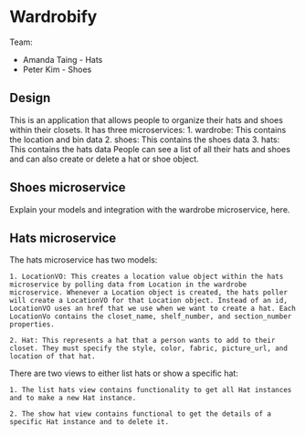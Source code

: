 # Wardrobify

Team:

* Amanda Taing - Hats
* Peter Kim - Shoes

## Design

This is an application that allows people to organize their hats and shoes within their closets. It has three microservices:
    1. wardrobe: This contains the location and bin data
    2. shoes: This contains the shoes data
    3. hats: This contains the hats data
People can see a list of all their hats and shoes and can also create or delete a hat or shoe object.

## Shoes microservice

Explain your models and integration with the wardrobe
microservice, here.

## Hats microservice

The hats microservice has two models:

    1. LocationVO: This creates a location value object within the hats microservice by polling data from Location in the wardrobe microservice. Whenever a Location object is created, the hats poller will create a LocationVO for that Location object. Instead of an id, LocationVO uses an href that we use when we want to create a hat. Each LocationVo contains the closet_name, shelf_number, and section_number properties.

    2. Hat: This represents a hat that a person wants to add to their closet. They must specify the style, color, fabric, picture_url, and location of that hat.

There are two views to either list hats or show a specific hat:

    1. The list hats view contains functionality to get all Hat instances and to make a new Hat instance.

    2. The show hat view contains functional to get the details of a specific Hat instance and to delete it.
